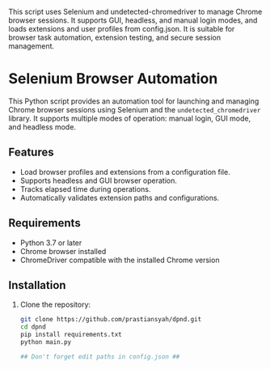 This script uses Selenium and undetected-chromedriver to manage Chrome browser sessions. It supports GUI, headless, and manual login modes, and loads extensions and user profiles from config.json. It is suitable for browser task automation, extension testing, and secure session management.
# Selenium Browser Automation

This Python script provides an automation tool for launching and managing Chrome browser sessions using Selenium and the `undetected_chromedriver` library. It supports multiple modes of operation: manual login, GUI mode, and headless mode.

## Features
- Load browser profiles and extensions from a configuration file.
- Supports headless and GUI browser operation.
- Tracks elapsed time during operations.
- Automatically validates extension paths and configurations.

## Requirements
- Python 3.7 or later
- Chrome browser installed
- ChromeDriver compatible with the installed Chrome version

## Installation
1. Clone the repository:
   ```bash
   git clone https://github.com/prastiansyah/dpnd.git
   cd dpnd
   pip install requirements.txt
   python main.py

   ## Don't forget edit paths in config.json ##
